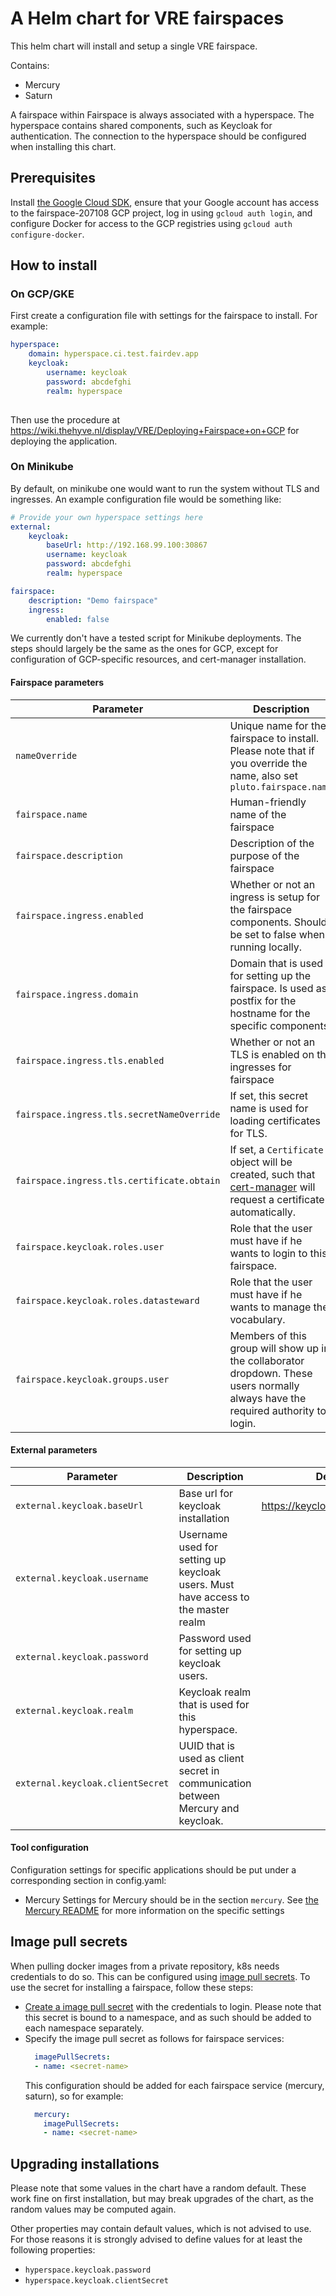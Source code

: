 # A Helm chart for VRE fairspaces
This helm chart will install and setup a single VRE fairspace.

Contains:
- Mercury
- Saturn

A fairspace within Fairspace is always associated with a hyperspace. The
hyperspace contains shared components, such as Keycloak for authentication.
The connection to the hyperspace should be configured when installing this chart.

## Prerequisites

Install [the Google Cloud SDK](https://cloud.google.com/sdk/install), ensure
that your Google account has access to the fairspace-207108 GCP project,
log in using `gcloud auth login`, and configure Docker for access to the GCP
registries using `gcloud auth configure-docker`.

## How to install

### On GCP/GKE

First create a configuration file with settings for the fairspace to install. For example:

```yaml
hyperspace:
    domain: hyperspace.ci.test.fairdev.app
    keycloak:
        username: keycloak
        password: abcdefghi
        realm: hyperspace
     

```

Then use the procedure at <https://wiki.thehyve.nl/display/VRE/Deploying+Fairspace+on+GCP>
for deploying the application.

### On Minikube

By default, on minikube one would want to run the system without TLS and ingresses. An example
configuration file would be something like:

```yaml
# Provide your own hyperspace settings here
external:
    keycloak:
        baseUrl: http://192.168.99.100:30867
        username: keycloak
        password: abcdefghi
        realm: hyperspace

fairspace:
    description: "Demo fairspace"
    ingress:
        enabled: false
```

We currently don't have a tested script for Minikube deployments. The steps should largely be
the same as the ones for GCP, except for configuration of GCP-specific resources, and cert-manager
installation.

#### Fairspace parameters
| Parameter  | Description  | Default |
|---|---|---|
| `nameOverride`  | Unique name for the fairspace to install. Please note that if you override the name, also set `pluto.fairspace.name` | <release name> |
| `fairspace.name`  | Human-friendly name of the fairspace | fairspace |
| `fairspace.description`  | Description of the purpose of the fairspace | Fairspace |
| `fairspace.ingress.enabled`  | Whether or not an ingress is setup for the fairspace components. Should be set to false when running locally.  | true |
| `fairspace.ingress.domain`   | Domain that is used for setting up the fairspace. Is used as postfix for the hostname for the specific components.  | fairspace.ci.test.fairdev.app  |
| `fairspace.ingress.tls.enabled`  | Whether or not an TLS is enabled on the ingresses for fairspace  | true  |
| `fairspace.ingress.tls.secretNameOverride`  | If set, this secret name is used for loading certificates for TLS. | `tls-<release name>` |
| `fairspace.ingress.tls.certificate.obtain`  | If set, a `Certificate` object will be created, such that [cert-manager](https://cert-manager.readthedocs.io/en/latest/) will request a certificate automatically. | true |
| `fairspace.keycloak.roles.user` | Role that the user must have if he wants to login to this fairspace. | `user-<fairspace-name>` |
| `fairspace.keycloak.roles.datasteward` | Role that the user must have if he wants to manage the vocabulary. | `datasteward-<fairspace-name>` |
| `fairspace.keycloak.groups.user` | Members of this group will show up in the collaborator dropdown. These users normally always have the required authority to login. | `<fairspace-name>-users` |

#### External parameters
| Parameter  | Description  | Default |
|---|---|---|
| `external.keycloak.baseUrl` | Base url for keycloak installation  | https://keycloak.ci.fairway.app  |
| `external.keycloak.username`  | Username used for setting up keycloak users. Must have access to the master realm | |
| `external.keycloak.password`  | Password used for setting up keycloak users. | |
| `external.keycloak.realm`  | Keycloak realm that is used for this hyperspace.| |
| `external.keycloak.clientSecret`  | UUID that is used as client secret in communication between Mercury and keycloak.| <random uuid> |

#### Tool configuration
Configuration settings for specific applications should be put under a corresponding section in config.yaml:

* Mercury
Settings for Mercury should be in the section `mercury`.
See [the Mercury README](https://github.com/fairspace/fairspace/blob/dev/projects/mercury/README.md) for more information on the specific settings

## Image pull secrets
When pulling docker images from a private repository, k8s needs credentials to do so. This can be configured using [image pull secrets](https://kubernetes.io/docs/tasks/configure-pod-container/pull-image-private-registry).
To use the secret for installing a fairspace, follow these steps:
- [Create a image pull secret](https://kubernetes.io/docs/tasks/configure-pod-container/pull-image-private-registry/#create-a-secret-in-the-cluster-that-holds-your-authorization-token) with the credentials to login. Please note
  that this secret is bound to a namespace, and as such should be added to each namespace separately.
- Specify the image pull secret as follows for fairspace services:
    ```yaml
      imagePullSecrets:
      - name: <secret-name>
    ```
    This configuration should be added for each fairspace service (mercury, saturn), so for example:
    ```yaml
      mercury:
        imagePullSecrets:
        - name: <secret-name>
    ```

## Upgrading installations
Please note that some values in the chart have a random default. These work fine on first installation, but may break upgrades
of the chart, as the random values may be computed again.

Other properties may contain default values, which is not advised to use. For those reasons it is strongly advised to define
values for at least the following properties:

* `hyperspace.keycloak.password`
* `hyperspace.keycloak.clientSecret`
